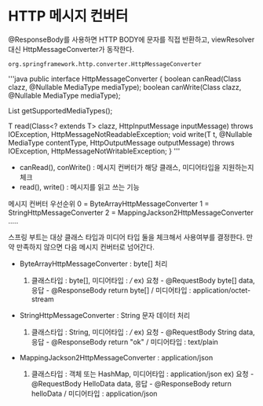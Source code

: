 # HTTP 메시지 컨버터

@ResponseBody를 사용하면 HTTP BODY에 문자를 직접 반환하고, viewResolver 대신 HttpMessageConverter가 동작한다.

```
org.springframework.http.converter.HttpMessageConverter
```

'''java
public interface HttpMessageConverter<T> {
  boolean canRead(Class<?> clazz, @Nullable MediaType mediaType);
  boolean canWrite(Class<?> clazz, @Nullable MediaType mediaType);
  
  List<MediaType> getSupportedMediaTypes();
  
  T read(Class<? extends T> clazz, HttpInputMessage inputMessage) throws IOException, HttpMessageNotReadableException;
  void write(T t, @Nullable MediaType contentType, HttpOutputMessage outputMessage) throws IOException, HttpMessageNotWritableException;
 }
'''

- canRead(), conWrite() : 메시지 컨버터가 해당 클래스, 미디어타입을 지원하는지 체크
- read(), write() : 메시지를 읽고 쓰는 기능

메시지 컨버터 우선순위
0 = ByteArrayHttpMessageConverter
1 = StringHttpMessageConverter
2 = MappingJackson2HttpMessageConverter
.....

스프링 부트는 대상 클래스 타입과 미디어 타입 둘을 체크해서 사용여부를 결정한다. 만약 만족하지 않으면 다음 메시지 컨버터로 넘어간다.

- ByteArrayHttpMessageConverter : byte[] 처리
  1. 클래스타입 : byte[], 미디어타입 : */*
  ex) 요청 - @RequestBody byte[] data, 응답 - @ResponseBody return byte[] / 미디어타입 : application/octet-stream

- StringHttpMessageConverter : String 문자 데이터 처리
  1. 클래스타입 : String, 미디어타입 : */*
  ex) 요청 - @RequestBody String data, 응답 - @ResponseBody return "ok" / 미디어타입 : text/plain

- MappingJackson2HttpMessageConverter : application/json
  1. 클래스타입 : 객체 또는 HashMap, 미디어타입 : application/json
  ex) 요청 - @RequestBody HelloData data, 응답 - @ResponseBody return helloData / 미디어타입 : application/json
